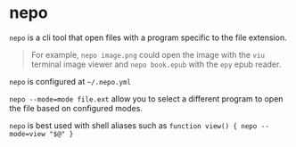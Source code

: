 # nepo

`nepo` is a cli tool that open files with a program specific to the file extension.

> For example, `nepo image.png` could open the image with the `viu` terminal image viewer and 
`nepo book.epub` with the `epy` epub reader.

`nepo` is configured at `~/.nepo.yml`

`nepo --mode=mode file.ext` allow you to select a different program to open the file based on configured modes.

`nepo` is best used with shell aliases such as `function view() { nepo --mode=view "$@" }`


